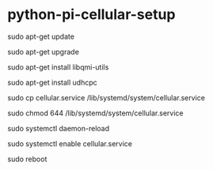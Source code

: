 # python-pi-cellular-setup

sudo apt-get update

sudo apt-get upgrade

sudo apt-get install libqmi-utils

sudo apt-get install udhcpc


sudo cp cellular.service /lib/systemd/system/cellular.service

sudo chmod 644 /lib/systemd/system/cellular.service

sudo systemctl daemon-reload

sudo systemctl enable cellular.service

sudo reboot